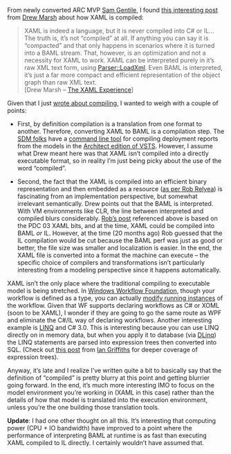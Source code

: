 From newly converted ARC MVP [Sam Gentile](http://samgentile.com/blog),
I found [this interesting
post](http://blog.hackedbrain.com/archive/2005/10/06/3193.aspx) from
[Drew Marsh](http://blog.hackedbrain.com/) about how XAML is compiled:

> XAML is indeed a language, but it is never compiled into C\# or IL…
> The truth is, it’s not “compiled” at all. If anything you can say it
> is “compacted” and that only happens in scenarios where it is turned
> into a BAML stream. That, however, is an optimization and not a
> necessity for XAML to work. XAML can be interpreted purely in it’s raw
> XML text form, using
> [Parser::LoadXml](http://winfx.msdn.microsoft.com/library/default.asp?url=/library/en-us/cpref/html/O_T_System_Windows_Serialization_Parser_LoadXml.asp).
> Even BAML is interpreted, it’s just a far more compact and efficient
> representation of the object graph than raw XML text.\
> [Drew Marsh – [The XAML
> Experience](http://blog.hackedbrain.com/archive/2005/10/06/3193.aspx)]

Given that I just [wrote about
compiling](http://devhawk.net/2005/10/05/code-is-model/), I wanted
to weigh with a couple of points:

-   First, by definition compilation is a translation from one format to
    another. Therefore, converting XAML to BAML is a compilation step.
    The [SDM
    folks](http://lab.msdn.microsoft.com/teamsystem/workshop/sdm/default.aspx)
    have a [command line
    tool](http://msdn2.microsoft.com/en-us/library/ms151031) for
    compiling deployment reports from the models in the [Architect
    edition of
    VSTS](http://lab.msdn.microsoft.com/teamsystem/teamcenters/architect/).
    However, I assume what Drew meant here was that XAML isn’t compiled
    into a directly executable format, so in reality I’m just being
    picky about the use of the word “compiled”.

-   Second, the fact that the XAML is compiled into an efficient binary
    representation and then embedded as a resource ([as per Rob
    Relyea](http://www.longhornblogs.com/rrelyea/archive/2004/01/31/2306.aspx))
    is fascinating from an implementation perspective, but somewhat
    irrelevant semantically. Drew points out that the BAML is
    interpreted. With VM environments like CLR, the line between
    interpreted and compiled blurs considerably. [Rob’s
    post](http://pluralsight.com/blogs/dbox/archive/2005/09/30/15100.aspx)
    referenced above is based on the PDC 03 XAML bits, and at the time,
    XAML could be compiled into BAML *or* IL. However, at the time (20
    months ago) Rob guessed that the IL compilation would be cut because
    the BAML perf was just as good or better, the file size was smaller
    and localization is easier. In the end, the XAML file is converted
    into a format the machine can execute – the specific choice of
    compilers and transformations isn’t particularly interesting from a
    modeling perspective since it happens automatically.

XAML isn’t the only place where the traditional compiling to executable
model is being stretched. In [Windows Workflow
Foundation](http://msdn.microsoft.com/windowsvista/building/workflow/default.aspx),
though your workflow is defined as a type, you can actually [modify
running
instances](http://blogs.msdn.com/markhsch/archive/2005/09/23/473373.aspx)
of the workflow. Given that WF supports declaring workflows as C\# or
XOML (soon to be XAML), I wonder if they are going to go the same route
as WPF and eliminate the C\#/IL way of declaring workflows. Another
interesting example is
[LINQ](http://msdn.microsoft.com/netframework/future/linq/default.aspx)
and C\# 3.0. This is interesting because you can use LINQ directly on in
memory data, but when you apply it to database (via
[DLinq](http://download.microsoft.com/download/c/f/b/cfbbc093-f3b3-4fdb-a170-604db2e29e99/DLinq%20Overview.doc))
the LINQ statements are parsed into expression trees then converted into
SQL. (Check out [this
post](http://www.interact-sw.co.uk/iangblog/2005/09/30/expressiontrees)
from [Ian Griffiths](http://www.interact-sw.co.uk/iangblog) for deeper
coverage of expression trees).

Anyway, it’s late and I realize I’ve written quite a bit to basically
say that the definition of “compiled” is pretty blurry at this point and
getting blurrier going forward. In the end, it’s much more interesting
IMO to focus on the model environment you’re working in (XAML in this
case) rather than the details of how that model is translated into the
execution environment, unless you’re the one building those translation
tools.

**Update**: I had one other thought on all this. It’s interesting that
computing power (CPU + IO bandwidth) have improved to a point where the
performance of interpreting BAML at runtime is as fast than executing
XAML compiled to IL directly. I certainly wouldn’t have assumed that.
